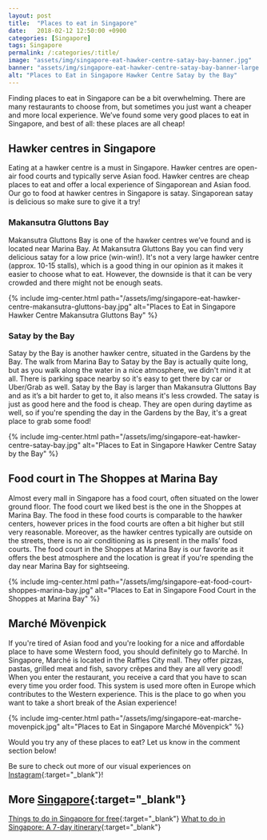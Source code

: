 ```yaml
---
layout: post
title:  "Places to eat in Singapore"
date:   2018-02-12 12:50:00 +0900
categories: [Singapore] 
tags: Singapore
permalink: /:categories/:title/
image: "assets/img/singapore-eat-hawker-centre-satay-bay-banner.jpg"
banner: "assets/img/singapore-eat-hawker-centre-satay-bay-banner-large.jpg"
alt: "Places to Eat in Singapore Hawker Centre Satay by the Bay"
---
```


Finding places to eat in Singapore can be a bit overwhelming. There are many restaurants to choose from, but sometimes you just want a cheaper and more local experience. We’ve found some very good places to eat in Singapore, and best of all: these places are all cheap! 

## Hawker centres in Singapore

Eating at a hawker centre is a must in Singapore. Hawker centres are open-air food courts and typically serve Asian food. Hawker centres are cheap places to eat and offer a local experience of Singaporean and Asian food. Our go to food at hawker centres in Singapore is satay. Singaporean satay is delicious so make sure to give it a try!

### Makansutra Gluttons Bay

Makansutra Gluttons Bay is one of the hawker centres we’ve found and is located near Marina Bay. At Makansutra Gluttons Bay you can find very delicious satay for a low price (win-win!). It's not a very large hawker centre (approx. 10-15 stalls), which is a good thing in our opinion as it makes it easier to choose what to eat. However, the downside is that it can be very crowded and there might not be enough seats. 

{% include img-center.html path="/assets/img/singapore-eat-hawker-centre-makansutra-gluttons-bay.jpg" alt="Places to Eat in Singapore Hawker Centre Makansutra Gluttons Bay" %}

### Satay by the Bay

Satay by the Bay is another hawker centre, situated in the Gardens by the Bay. The walk from Marina Bay to Satay by the Bay is actually quite long, but as you walk along the water in a nice atmosphere, we didn't mind it at all. There is parking space nearby so it's easy to get there by car or Uber/Grab as well. Satay by the Bay is larger than Makansutra Gluttons Bay and as it’s a bit harder to get to, it also means it's less crowded. The satay is just as good here and the food is cheap. They are open during daytime as well, so if you're spending the day in the Gardens by the Bay, it's a great place to grab some food! 

{% include img-center.html path="/assets/img/singapore-eat-hawker-centre-satay-bay.jpg" alt="Places to Eat in Singapore Hawker Centre Satay by the Bay" %}

## Food court in The Shoppes at Marina Bay

Almost every mall in Singapore has a food court, often situated on the lower ground floor. The food court we liked best is the one in the Shoppes at Marina Bay. The food in these food courts is comparable to the hawker centers, however prices in the food courts are often a bit higher but still very reasonable. Moreover, as the hawker centres typically are outside on the streets, there is no air conditioning as is present in the malls’ food courts. The food court in the Shoppes at Marina Bay is our favorite as it offers the best atmosphere and the location is great if you're spending the day near Marina Bay for sightseeing. 

{% include img-center.html path="/assets/img/singapore-eat-food-court-shoppes-marina-bay.jpg" alt="Places to Eat in Singapore Food Court in the Shoppes at Marina Bay" %}

## Marché Mövenpick

If you're tired of Asian food and you're looking for a nice and affordable place to have some Western food, you should definitely go to Marché. In Singapore, Marché is located in the Raffles City mall. They offer pizzas, pastas, grilled meat and fish, savory crêpes and they are all very good! When you enter the restaurant, you receive a card that you have to scan every time you order food. This system is used more often in Europe which contributes to the Western experience. This is the place to go when you want to take a short break of the Asian experience!

{% include img-center.html path="/assets/img/singapore-eat-marche-movenpick.jpg" alt="Places to Eat in Singapore Marché Mövenpick" %}

Would you try any of these places to eat? Let us know in the comment section below! 

Be sure to check out more of our visual experiences on [Instagram][instagram]{:target="_blank"}!

## More [Singapore][singapore]{:target="_blank"}

[Things to do in Singapore for free][Free Things to do in Singapore]{:target="_blank"}
[What to do in Singapore: A 7-day itinerary][What to do in Singapore 7-day itinerary]{:target="_blank"}

[instagram]: https://instagram.com/kipamojo
[singapore]: https://kipamojo.world/tags.html#singapore
[Free Things to do in Singapore]: https://kipamojo.world/singapore/Things-to-do-in-Singapore-for-free/
[What to do in Singapore 7-day itinerary]: https://kipamojo.world/singapore/What-to-do-in-Singapore-A-7-day-itinerary/
